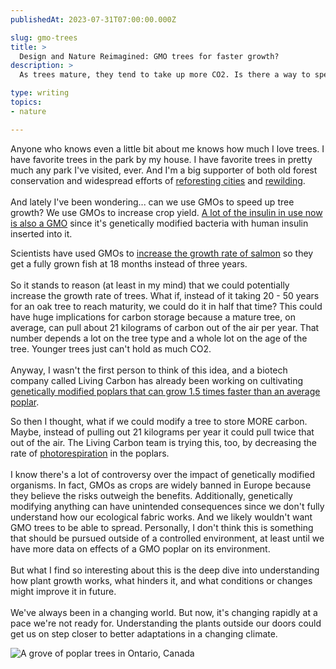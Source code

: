 ```yaml
---
publishedAt: 2023-07-31T07:00:00.000Z

slug: gmo-trees
title: >
  Design and Nature Reimagined: GMO trees for faster growth?
description: >
  As trees mature, they tend to take up more CO2. Is there a way to speed up their growth?

type: writing
topics:
- nature

---
```


Anyone who knows even a little bit about me knows how much I love trees. I have favorite trees in the park by my house. I have favorite trees in pretty much any park I've visited, ever. And I'm a big supporter of both old forest conservation and widespread efforts of [reforesting cities](https://click.convertkit-mail2.com/68u4ro74kvsou06046aohk/vqh3hrhp464m39bg/aHR0cHM6Ly9tYXJpc2Ftb3JieS5jb20vcmVmb3Jlc3RpbmctY2l0aWVzLWFuZC10b3ducy8=) and [rewilding](https://click.convertkit-mail2.com/68u4ro74kvsou06046aohk/m2h7h5h89x9204hm/aHR0cHM6Ly9tYXJpc2Ftb3JieS5jb20vbmF0dXJlLWJlbG9uZ3MtZXZlcnl3aGVyZS1wMi8=).  
​  
And lately I've been wondering... can we use GMOs to speed up tree growth? We use GMOs to increase crop yield. [A lot of the insulin in use now is also a GMO](https://click.convertkit-mail2.com/68u4ro74kvsou06046aohk/e0hph7h0ezemwzt8/aHR0cHM6Ly93d3cuYmJjLmNvLnVrL2JpdGVzaXplL2d1aWRlcy96Z2ZtM2s3L3JldmlzaW9uLzk=) since it's genetically modified bacteria with human insulin inserted into it.

Scientists have used GMOs to [increase the growth rate of salmon](https://click.convertkit-mail2.com/68u4ro74kvsou06046aohk/owhkhqhrnenx73fv/aHR0cHM6Ly9lZHVjYXRpb24ubmF0aW9uYWxnZW9ncmFwaGljLm9yZy9yZXNvdXJjZS9nZW5ldGljYWxseS1tb2RpZmllZC1vcmdhbmlzbXMv) so they get a fully grown fish at 18 months instead of three years.  
​  
So it stands to reason (at least in my mind) that we could potentially increase the growth rate of trees. What if, instead of it taking 20 - 50 years for an oak tree to reach maturity, we could do it in half that time? This could have huge implications for carbon storage because a mature tree, on average, can pull about 21 kilograms of carbon out of the air per year. That number depends a lot on the tree type and a whole lot on the age of the tree. Younger trees just can't hold as much CO2.  
​  
Anyway, I wasn't the first person to think of this idea, and a biotech company called Living Carbon has already been working on cultivating [genetically modified poplars that can grow 1.5 times faster than an average poplar](https://click.convertkit-mail2.com/68u4ro74kvsou06046aohk/p8heh9hzdedrl2fq/aHR0cHM6Ly93d3cuc2NpZW5jZS5vcmcvY29udGVudC9hcnRpY2xlL2ZpZ2h0LWNsaW1hdGUtY2hhbmdlLWJpb3RlY2gtZmlybS1oYXMtZ2VuZXRpY2FsbHktZW5naW5lZXJlZC12ZXJ5LXBlcHB5LXBvcGxhciM6fjp0ZXh0PUElMjBDYWxpZm9ybmlhJTIwYmlvdGVjaCUyMGNvbXBhbnklMjBzZWVraW5nLHVubW9kaWZpZWQlMjBvbmVzJTIwaW4lMjBsYWIlMjB0cmlhbHMu).

So then I thought, what if we could modify a tree to store MORE carbon. Maybe, instead of pulling out 21 kilograms per year it could pull twice that out of the air. The Living Carbon team is trying this, too, by decreasing the rate of [photorespiration](https://click.convertkit-mail2.com/68u4ro74kvsou06046aohk/e0hph7h0ezem22i8/aHR0cHM6Ly9tYXJpc2Ftb3JieS5jb20vcGhvdG9yZXNwaXJhdGlvbi8=) in the poplars.  
​  
I know there's a lot of controversy over the impact of genetically modified organisms. In fact, GMOs as crops are widely banned in Europe because they believe the risks outweigh the benefits. Additionally, genetically modifying anything can have unintended consequences since we don't fully understand how our ecological fabric works. And we likely wouldn't want GMO trees to be able to spread. Personally, I don't think this is something that should be pursued outside of a controlled environment, at least until we have more data on effects of a GMO poplar on its environment.  
​  
But what I find so interesting about this is the deep dive into understanding how plant growth works, what hinders it, and what conditions or changes might improve it in future.  
​  
We've always been in a changing world. But now, it's changing rapidly at a pace we're not ready for. Understanding the plants outside our doors could get us on step closer to better adaptations in a changing climate.  
  


![A grove of poplar trees in Ontario, Canada](https://cdn.sanity.io/images/xq50spjj/production/f7feec8c79acf534c385d31531b3c46d37a18f5a-924x748.jpg)